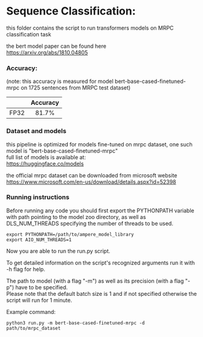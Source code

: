 # Sequence Classification:

this folder contains the script to run transformers models on MRPC classification task

the bert model paper can be found here \
https://arxiv.org/abs/1810.04805

### Accuracy:
(note: this accuracy is measured for model bert-base-cased-finetuned-mrpc on 1725 sentences from MRPC test dataset)

|       | Accuracy     |
|:---:|:---:|
| FP32  | 81.7%  |


### Dataset and models

this pipeline is optimized for models fine-tuned on mrpc dataset, one such model is "bert-base-cased-finetuned-mrpc" \
full list of models is available at:  
https://huggingface.co/models

the official mrpc dataset can be downloaded from microsoft website   
https://www.microsoft.com/en-us/download/details.aspx?id=52398

### Running instructions

Before running any code you should first export the PYTHONPATH variable with path pointing to the model zoo directory,
as well as DLS_NUM_THREADS specifying the number of threads to be used.

```
export PYTHONPATH=/path/to/ampere_model_library
export AIO_NUM_THREADS=1
```


Now you are able to run the run.py script. 

To get detailed information on the script's recognized arguments run it with -h flag for help.

The path to model (with a flag "-m") as well as its precision (with a flag "-p") have to be specified.\
Please note that the default batch size is 1 and if not specified otherwise the script will run for 1 minute.


Example command: 

```
python3 run.py -m bert-base-cased-finetuned-mrpc -d path/to/mrpc_dataset
```
